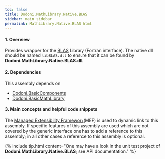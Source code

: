 ```yaml
---
toc: false
title: Dodoni.MathLibrary.Native.BLAS
sidebar: main_sidebar
permalink: MathLibrary.Native.BLAS.html
---
```


#### 1. Overview
Provides wrapper for the [BLAS](http://www.netlib.org/blas/) Library (Fortran interface). The native dll 
should be named `libBLAS.dll` to ensure that it can be found by **Dodoni.MathLibrary.Native.BLAS.dll**.

#### 2. Dependencies
This assembly depends on 
* [Dodoni.BasicComponents](BasicComponents)
* [Dodoni.BasicMathLibrary](BasicMathLibrary)

#### 3. Main concepts and helpful code snippets
The [Managed Extensibility Framework](https://docs.microsoft.com/en-us/dotnet/framework/mef/index)(MEF) is used to dynamic link to this assembly. 
If specific features of this assembly are used which are not covered by the generic interface one has to add a reference to this assembly; 
in all other cases a reference to this assembly is optional. 

{% include tip.html content="One may have a look in the unit test project 
of **Dodoni.MathLibrary.Native.BLAS**; see API documentation." %}





